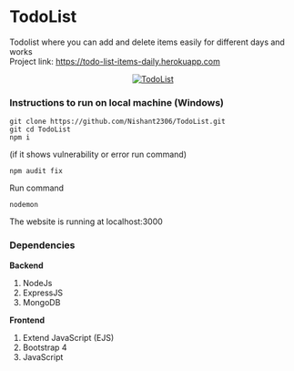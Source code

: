 # TodoList
Todolist where you can add and delete items easily for different days and works
<br>
Project link: https://todo-list-items-daily.herokuapp.com

<div align="center">
    <a href="https://ibb.co/r7jzwHD"><img src="https://i.ibb.co/tmGvJDV/TodoList.jpg" alt="TodoList" border="0"></a>
</div>

### Instructions to run on local machine (Windows)

    git clone https://github.com/Nishant2306/TodoList.git
    git cd TodoList
    npm i
    
(if it shows vulnerability or error run command)

    npm audit fix

Run command 

    nodemon

The website is running at localhost:3000

### Dependencies
**Backend**
1. NodeJs
2. ExpressJS
3. MongoDB

**Frontend**
1. Extend JavaScript (EJS)
2. Bootstrap 4
3. JavaScript
